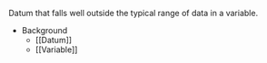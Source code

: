 Datum that falls well outside the typical range of data in a variable.

* Background
	* [[Datum]]
	* [[Variable]]